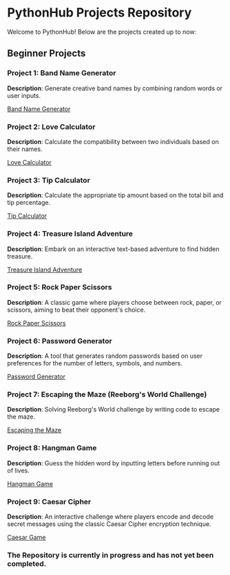 # PythonHub Projects Repository

Welcome to PythonHub! Below are the projects created up to now:

## Beginner Projects

### Project 1: Band Name Generator

**Description**: Generate creative band names by combining random words or user inputs.

[Band Name Generator](https://github.com/MYethishwar/PythonHub/tree/main/Band%20Name%20Generator(Beginner))

### Project 2: Love Calculator

**Description**: Calculate the compatibility between two individuals based on their names.

[Love Calculator](https://github.com/MYethishwar/PythonHub/tree/main/Love%20Calculator(Beginner))

### Project 3: Tip Calculator

**Description**: Calculate the appropriate tip amount based on the total bill and tip percentage.

[Tip Calculator](https://github.com/MYethishwar/PythonHub/tree/main/Tip%20Calculator(Beginner))

### Project 4: Treasure Island Adventure

**Description**: Embark on an interactive text-based adventure to find hidden treasure.

[Treasure Island Adventure](https://github.com/MYethishwar/PythonHub/tree/main/Treasure%20Island%20Adventure(Beginner))

### Project 5: Rock Paper Scissors

**Description**: A classic game where players choose between rock, paper, or scissors, aiming to beat their opponent's choice.

[Rock Paper Scissors](https://github.com/MYethishwar/PythonHub/tree/main/Rock%20Paper%20Scissors(Beginner))

### Project 6: Password Generator

**Description**: A tool that generates random passwords based on user preferences for the number of letters, symbols, and numbers.

[Password Generator](https://github.com/MYethishwar/PythonHub/tree/main/Password%20Generator(Beginner))

### Project 7: Escaping the Maze (Reeborg's World Challenge)

**Description**: Solving Reeborg's World challenge by writing code to escape the maze.

[Escaping the Maze](https://github.com/MYethishwar/PythonHub/tree/main/Escaping%20the%20Maze(Beginner))

### Project 8: Hangman Game

**Description**: Guess the hidden word by inputting letters before running out of lives.

[Hangman Game](https://github.com/MYethishwar/PythonHub/tree/main/Hangman(Beginner))

### Project 9: Caesar Cipher

**Description**:  An interactive challenge where players encode and decode secret messages using the classic Caesar Cipher encryption technique.

[Caesar Game](https://github.com/MYethishwar/PythonHub/tree/main/Caesar%20Cipher(Beginner))

### The Repository is currently in progress and has not yet been completed.
